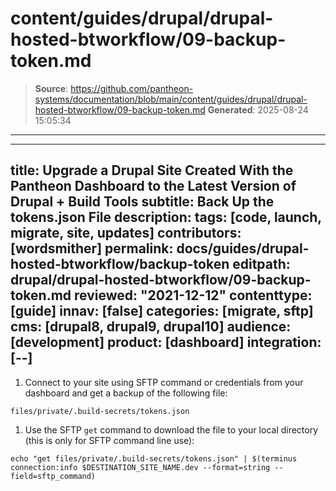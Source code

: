 # content/guides/drupal/drupal-hosted-btworkflow/09-backup-token.md

> **Source**: https://github.com/pantheon-systems/documentation/blob/main/content/guides/drupal/drupal-hosted-btworkflow/09-backup-token.md
> **Generated**: 2025-08-24 15:05:34

---

---
title: Upgrade a Drupal Site Created With the Pantheon Dashboard to the Latest Version of Drupal + Build Tools
subtitle: Back Up the tokens.json File
description: 
tags: [code, launch, migrate, site, updates]
contributors: [wordsmither]
permalink: docs/guides/drupal-hosted-btworkflow/backup-token
editpath: drupal/drupal-hosted-btworkflow/09-backup-token.md
reviewed: "2021-12-12"
contenttype: [guide]
innav: [false]
categories: [migrate, sftp]
cms: [drupal8, drupal9, drupal10]
audience: [development]
product: [dashboard]
integration: [--]
---

1. Connect to your site using SFTP command or credentials from your dashboard and get a backup of the following file:

  ```bash{promptUser: user}
  files/private/.build-secrets/tokens.json
  ```

1. Use the SFTP `get` command to download the file to your local directory (this is only for SFTP command line use):

  ```bash{promptUser: user}
  echo "get files/private/.build-secrets/tokens.json" | $(terminus connection:info $DESTINATION_SITE_NAME.dev --format=string --field=sftp_command)
  ```
